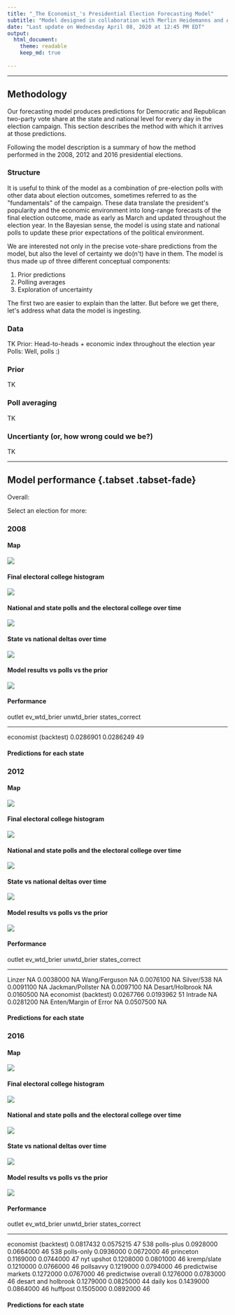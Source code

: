 ```yaml
---
title: "_The Economist_'s Presidential Election Forecasting Model"
subtitle: "Model designed in collaboration with Merlin Heidemanns and Andrew Gelman (Columbia University)"
date: "Last update on Wednesday April 08, 2020 at 12:45 PM EDT"
output: 
  html_document:
    theme: readable
    keep_md: true
    
---
```


---



## Methodology

Our forecasting model produces predictions for Democratic and Republican two-party vote share at the state and national level for every day in the election campaign. This section describes the method with which it arrives at those predictions. 

Following the model description is a summary of how the method performed in the 2008, 2012 and 2016 presidential elections. 

### Structure

It is useful to think of the model as a combination of pre-election polls with other data about election outcomes, sometimes referred to as the "fundamentals" of the campaign. These data translate the president's popularity and the economic environment into long-range forecasts of the final election outcome, made as early as March and updated throughout the election year. In the Bayesian sense, the model is using state and national polls to update these prior expectations of the political environment. 

We are interested not only in the precise vote-share predictions from the model, but also the level of certainty we do(n't) have in them. The model is thus made up of three different conceptual components:

1. Prior predictions
2. Polling averages
3. Exploration of uncertainty

The first two are easier to explain than the latter. But before we get there, let's address what data the model is ingesting.

### Data

TK
Prior: Head-to-heads + economic index throughout the election year
Polls: Well, polls :)

### Prior

TK

### Poll averaging

TK

### Uncertianty (or, how wrong could we be?)

TK

---

## Model performance {.tabset .tabset-fade}

Overall:


Select an election for more:

### 2008 



#### Map

![](model_summary_files/figure-html/unnamed-chunk-2-1.png)<!-- -->

#### Final electoral college histogram

![](model_summary_files/figure-html/unnamed-chunk-3-1.png)<!-- -->

#### National and state polls and the electoral college over time

![](model_summary_files/figure-html/unnamed-chunk-4-1.png)<!-- -->

#### State vs national deltas over time

![](model_summary_files/figure-html/unnamed-chunk-5-1.png)<!-- -->

#### Model results vs polls vs the prior

![](model_summary_files/figure-html/unnamed-chunk-6-1.png)<!-- -->

#### Performance


outlet                  ev_wtd_brier   unwtd_brier   states_correct
---------------------  -------------  ------------  ---------------
economist (backtest)       0.0286901     0.0286249               49

#### Predictions for each state

<!--html_preserve--><div id="htmlwidget-249a41bf6920fa137619" style="width:100%;height:auto;" class="datatables html-widget"></div>
<script type="application/json" data-for="htmlwidget-249a41bf6920fa137619">{"x":{"filter":"none","data":[["1","2","3","4","5","6","7","8","9","10","11","12","13","14","15","16","17","18","19","20","21","22","23","24","25","26","27","28","29","30","31","32","33","34","35","36","37","38","39","40","41","42","43","44","45","46","47","48","49","50","51","52"],["IN","MO","NC","MT","ND","AR","AZ","GA","FL","OH","MS","NV","CO","VA","WV","SC","LA","SD","--","KY","TN","NM","PA","TX","MN","NH","WI","IA","MI","AK","OR","KS","ME","WA","NE","AL","NJ","CT","CA","OK","WY","IL","MD","DE","MA","UT","NY","VT","ID","RI","HI","DC"],[0.493,0.51,0.511,0.486,0.48,0.479,0.479,0.479,0.522,0.527,0.469,0.532,0.533,0.533,0.462,0.459,0.457,0.457,0.543,0.449,0.445,0.556,0.556,0.443,0.558,0.56,0.564,0.568,0.573,0.427,0.577,0.422,0.58,0.583,0.414,0.405,0.597,0.62,0.621,0.379,0.379,0.624,0.624,0.63,0.635,0.355,0.65,0.65,0.348,0.656,0.693,0.873],[0.446,0.461,0.463,0.432,0.428,0.426,0.427,0.43,0.474,0.482,0.417,0.486,0.486,0.487,0.413,0.408,0.406,0.405,0.494,0.398,0.394,0.507,0.509,0.391,0.51,0.512,0.516,0.521,0.526,0.378,0.53,0.372,0.531,0.538,0.369,0.351,0.547,0.572,0.573,0.331,0.326,0.575,0.573,0.583,0.584,0.307,0.602,0.596,0.299,0.605,0.642,0.844],[0.543,0.558,0.56,0.536,0.533,0.533,0.53,0.531,0.573,0.573,0.524,0.581,0.581,0.581,0.51,0.515,0.51,0.507,0.591,0.498,0.497,0.603,0.6,0.495,0.603,0.606,0.613,0.616,0.62,0.479,0.624,0.47,0.629,0.628,0.464,0.453,0.646,0.669,0.67,0.429,0.431,0.668,0.677,0.675,0.684,0.403,0.695,0.701,0.397,0.705,0.738,0.899],[0.403,0.634,0.642,0.331,0.275,0.252,0.231,0.273,0.776,0.852,0.167,0.868,0.869,0.873,0.098,0.107,0.091,0.092,null,0.048,0.042,0.973,0.976,0.042,0.985,0.98,0.985,0.991,0.991,0.005,0.992,0.005,0.996,0.999,0.001,0.001,1,1,1,0,0,1,1,1,1,0,1,1,0,1,1,1],[0.025,0.024,0.025,0.025,0.027,0.027,0.026,0.026,0.025,0.023,0.027,0.024,0.024,0.024,0.024,0.028,0.027,0.025,0.024,0.025,0.026,0.024,0.022,0.026,0.022,0.023,0.024,0.024,0.024,0.026,0.024,0.024,0.024,0.022,0.025,0.024,0.025,0.025,0.024,0.025,0.026,0.022,0.026,0.023,0.024,0.024,0.022,0.025,0.025,0.025,0.022,0.013]],"container":"<table class=\"display\">\n  <thead>\n    <tr>\n      <th> <\/th>\n      <th>state<\/th>\n      <th>mean<\/th>\n      <th>low<\/th>\n      <th>high<\/th>\n      <th>prob<\/th>\n      <th>se<\/th>\n    <\/tr>\n  <\/thead>\n<\/table>","options":{"columnDefs":[{"className":"dt-right","targets":[2,3,4,5,6]},{"orderable":false,"targets":0}],"order":[],"autoWidth":false,"orderClasses":false}},"evals":[],"jsHooks":[]}</script><!--/html_preserve-->

### 2012 




#### Map

![](model_summary_files/figure-html/unnamed-chunk-10-1.png)<!-- -->

#### Final electoral college histogram

![](model_summary_files/figure-html/unnamed-chunk-11-1.png)<!-- -->

#### National and state polls and the electoral college over time

![](model_summary_files/figure-html/unnamed-chunk-12-1.png)<!-- -->

#### State vs national deltas over time

![](model_summary_files/figure-html/unnamed-chunk-13-1.png)<!-- -->

#### Model results vs polls vs the prior

![](model_summary_files/figure-html/unnamed-chunk-14-1.png)<!-- -->

#### Performance


outlet                   ev_wtd_brier   unwtd_brier   states_correct
----------------------  -------------  ------------  ---------------
Linzer                             NA     0.0038000               NA
Wang/Ferguson                      NA     0.0076100               NA
Silver/538                         NA     0.0091100               NA
Jackman/Pollster                   NA     0.0097100               NA
Desart/Holbrook                    NA     0.0160500               NA
economist (backtest)        0.0267766     0.0193962               51
Intrade                            NA     0.0281200               NA
Enten/Margin of Error              NA     0.0507500               NA


#### Predictions for each state

<!--html_preserve--><div id="htmlwidget-04f60b1ca175d60a6c24" style="width:100%;height:auto;" class="datatables html-widget"></div>
<script type="application/json" data-for="htmlwidget-04f60b1ca175d60a6c24">{"x":{"filter":"none","data":[["1","2","3","4","5","6","7","8","9","10","11","12","13","14","15","16","17","18","19","20","21","22","23","24","25","26","27","28","29","30","31","32","33","34","35","36","37","38","39","40","41","42","43","44","45","46","47","48","49","50","51","52"],["FL","NC","CO","VA","IA","--","OH","NH","NV","WI","MO","OR","PA","AZ","MT","IN","MI","MN","GA","NM","SD","SC","TN","NJ","ME","WA","CT","ND","NE","TX","WV","MS","KY","LA","CA","MA","KS","AL","IL","MD","AK","DE","AR","NY","RI","OK","HI","WY","ID","VT","UT","DC"],[0.505,0.495,0.512,0.515,0.518,0.518,0.52,0.522,0.527,0.528,0.464,0.536,0.538,0.461,0.459,0.458,0.544,0.544,0.454,0.551,0.447,0.437,0.436,0.566,0.567,0.57,0.572,0.427,0.427,0.421,0.419,0.413,0.407,0.406,0.603,0.605,0.394,0.391,0.609,0.613,0.385,0.628,0.371,0.63,0.633,0.338,0.662,0.335,0.329,0.695,0.278,0.822],[0.457,0.447,0.463,0.465,0.469,0.468,0.472,0.474,0.478,0.477,0.416,0.486,0.489,0.417,0.41,0.413,0.496,0.495,0.404,0.503,0.395,0.351,0.387,0.515,0.515,0.521,0.523,0.377,0.378,0.375,0.367,0.324,0.358,0.359,0.557,0.557,0.304,0.342,0.561,0.56,0.3,0.548,0.326,0.585,0.584,0.294,0.611,0.258,0.28,0.648,0.238,0.752],[0.553,0.542,0.562,0.561,0.568,0.568,0.573,0.573,0.576,0.577,0.513,0.586,0.586,0.513,0.509,0.505,0.595,0.592,0.503,0.6,0.503,0.529,0.488,0.614,0.618,0.617,0.621,0.478,0.477,0.469,0.474,0.506,0.458,0.455,0.651,0.653,0.486,0.442,0.654,0.66,0.475,0.714,0.42,0.674,0.681,0.389,0.71,0.421,0.383,0.742,0.322,0.879],[0.563,0.437,0.646,0.686,0.73,null,0.727,0.749,0.804,0.823,0.115,0.874,0.9,0.097,0.093,0.077,0.931,0.927,0.06,0.962,0.063,0.12,0.024,0.979,0.985,0.991,0.994,0.008,0.007,0.005,0.006,0.063,0.003,0,1,1,0.024,0,1,1,0.02,0.99,0,1,1,0,1,0.002,0,1,0,1],[0.024,0.024,0.025,0.023,0.025,0.025,0.027,0.026,0.025,0.025,0.024,0.025,0.024,0.026,0.025,0.023,0.026,0.024,0.025,0.024,0.028,0.046,0.026,0.024,0.025,0.024,0.024,0.026,0.025,0.024,0.027,0.046,0.026,0.024,0.024,0.024,0.046,0.026,0.023,0.024,0.045,0.043,0.024,0.022,0.024,0.025,0.024,0.043,0.027,0.024,0.022,0.028]],"container":"<table class=\"display\">\n  <thead>\n    <tr>\n      <th> <\/th>\n      <th>state<\/th>\n      <th>mean<\/th>\n      <th>low<\/th>\n      <th>high<\/th>\n      <th>prob<\/th>\n      <th>se<\/th>\n    <\/tr>\n  <\/thead>\n<\/table>","options":{"columnDefs":[{"className":"dt-right","targets":[2,3,4,5,6]},{"orderable":false,"targets":0}],"order":[],"autoWidth":false,"orderClasses":false}},"evals":[],"jsHooks":[]}</script><!--/html_preserve-->

### 2016




#### Map

![](model_summary_files/figure-html/unnamed-chunk-18-1.png)<!-- -->

#### Final electoral college histogram

![](model_summary_files/figure-html/unnamed-chunk-19-1.png)<!-- -->

#### National and state polls and the electoral college over time

![](model_summary_files/figure-html/unnamed-chunk-20-1.png)<!-- -->

#### State vs national deltas over time

![](model_summary_files/figure-html/unnamed-chunk-21-1.png)<!-- -->

#### Model results vs polls vs the prior

![](model_summary_files/figure-html/unnamed-chunk-22-1.png)<!-- -->

#### Performance


outlet                  ev_wtd_brier   unwtd_brier   states_correct
---------------------  -------------  ------------  ---------------
economist (backtest)       0.0817432     0.0575215               47
538 polls-plus             0.0928000     0.0664000               46
538 polls-only             0.0936000     0.0672000               46
princeton                  0.1169000     0.0744000               47
nyt upshot                 0.1208000     0.0801000               46
kremp/slate                0.1210000     0.0766000               46
pollsavvy                  0.1219000     0.0794000               46
predictwise markets        0.1272000     0.0767000               46
predictwise overall        0.1276000     0.0783000               46
desart and holbrook        0.1279000     0.0825000               44
daily kos                  0.1439000     0.0864000               46
huffpost                   0.1505000     0.0892000               46

#### Predictions for each state

<!--html_preserve--><div id="htmlwidget-22492bd0593adcce1923" style="width:100%;height:auto;" class="datatables html-widget"></div>
<script type="application/json" data-for="htmlwidget-22492bd0593adcce1923">{"x":{"filter":"none","data":[["1","2","3","4","5","6","7","8","9","10","11","12","13","14","15","16","17","18","19","20","21","22","23","24","25","26","27","28","29","30","31","32","33","34","35","36","37","38","39","40","41","42","43","44","45","46","47","48","49","50","51","52"],["NC","FL","NV","OH","CO","--","PA","MI","IA","NH","VA","AZ","WI","GA","MN","NM","SC","ME","MO","TX","OR","MS","AK","CT","WA","IN","DE","NJ","TN","IL","KS","MT","RI","LA","SD","UT","NE","AL","ND","AR","NY","KY","CA","MA","ID","WV","MD","OK","HI","VT","WY","DC"],[0.499,0.502,0.506,0.486,0.515,0.518,0.519,0.52,0.477,0.523,0.526,0.473,0.53,0.469,0.537,0.539,0.46,0.554,0.443,0.441,0.563,0.434,0.428,0.575,0.578,0.42,0.581,0.582,0.416,0.587,0.411,0.409,0.592,0.405,0.4,0.395,0.391,0.387,0.384,0.382,0.62,0.375,0.629,0.632,0.358,0.357,0.647,0.343,0.658,0.68,0.293,0.825],[0.45,0.453,0.453,0.438,0.467,0.47,0.47,0.469,0.425,0.475,0.482,0.425,0.479,0.416,0.489,0.488,0.407,0.505,0.395,0.396,0.515,0.386,0.378,0.527,0.529,0.371,0.526,0.532,0.37,0.539,0.365,0.363,0.542,0.357,0.349,0.346,0.344,0.338,0.335,0.335,0.568,0.331,0.58,0.586,0.31,0.313,0.598,0.298,0.609,0.634,0.251,0.757],[0.549,0.554,0.556,0.533,0.563,0.567,0.568,0.567,0.529,0.572,0.571,0.519,0.58,0.517,0.587,0.59,0.512,0.603,0.496,0.488,0.609,0.48,0.476,0.62,0.627,0.467,0.632,0.63,0.465,0.632,0.459,0.457,0.641,0.454,0.453,0.443,0.438,0.438,0.431,0.436,0.67,0.421,0.678,0.677,0.405,0.404,0.695,0.389,0.704,0.726,0.338,0.88],[0.488,0.505,0.565,0.315,0.679,null,0.737,0.76,0.217,0.791,0.821,0.182,0.845,0.159,0.896,0.897,0.089,0.966,0.036,0.022,0.985,0.011,0.008,0.993,0.993,0.004,0.995,0.992,0.003,0.999,0.002,0,0.996,0.001,0,0,0.001,0,0,0,0.999,0,1,1,0,0,1,0,1,1,0,1],[0.025,0.026,0.025,0.023,0.024,0.024,0.025,0.024,0.026,0.024,0.023,0.023,0.025,0.024,0.025,0.025,0.026,0.025,0.026,0.024,0.023,0.023,0.024,0.022,0.025,0.023,0.026,0.024,0.024,0.022,0.024,0.024,0.025,0.024,0.026,0.024,0.023,0.026,0.024,0.027,0.025,0.023,0.024,0.022,0.023,0.023,0.024,0.023,0.023,0.023,0.022,0.028]],"container":"<table class=\"display\">\n  <thead>\n    <tr>\n      <th> <\/th>\n      <th>state<\/th>\n      <th>mean<\/th>\n      <th>low<\/th>\n      <th>high<\/th>\n      <th>prob<\/th>\n      <th>se<\/th>\n    <\/tr>\n  <\/thead>\n<\/table>","options":{"columnDefs":[{"className":"dt-right","targets":[2,3,4,5,6]},{"orderable":false,"targets":0}],"order":[],"autoWidth":false,"orderClasses":false}},"evals":[],"jsHooks":[]}</script><!--/html_preserve-->

